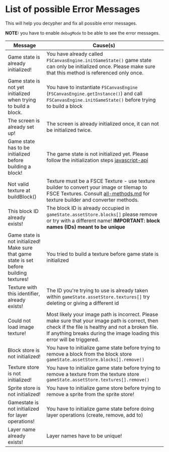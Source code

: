 # List of possible Error Messages

This will help you decypher and fix all possible error messages. 

**NOTE:** you have to enable `debugMode` to be able to see the error messages.

| Message | Cause(s) |
| ------- | ------ |
| Game state is already initialized! | You have already called `FSCanvasEngine.initGameState()` game state can only be initialized once. Please make sure that this method is referenced only once. |
| Game state is not yet initialized when trying to build a block. | You have to instantiate `FSCanvasEngine` (`FSCanvasEngine.getInstance()`) and call `FSCanvasEngine.initGameState()` before trying to build a block | 
| The screen is already set up! | The screen is already initialized once, it can not be initialized twice.|
| Game state has to be initialized before building a block! | The game state is not initialized yet. Please follow the initialization steps [javascript-api](./javascript%20API/javascript-api.md)|
| Not valid texture at buildBlock() | Texture must be a FSCE Texture - use texture builder to convert your image or tilemap to FSCE Textures. Consult [all-methods.md](./javascript%20API/all-methods.md) for texture builder and converter methods.|
| This block ID already exists! | The block ID is already occupied in `gameState.assetStore.blocks[]` please remove or try with a different name! **IMPORTANT: block names (IDs) meant to be unique** |
| Game state is not initialized! Make sure that game state is set before building textures! | You tried to build a texture before game state is initialized |
| Texture with this identifier, already exists! | The ID you're trying to use is already taken within `gameState.assetStore.textures[]` try deleting or giving a different id |
| Could not load image texture! | Most likely your image path is incorrect. Please make sure that your image path is correct, then check if the file is healthy and not a broken file. If anything breaks during the image loading this error will be triggered. |
| Block store is not initialized! | You have to initialize game state before trying to remove a block from the block store `gameState.assetStore.blocks[].remove()` |
| Texture store is not initialized! | You have to initialize game state before trying to remove a texture from the texture store `gameState.assetStore.textures[].remove()` |
| Sprite store is not initialized! | You have to initialize game store before trying to remove a sprite from the sprite store! |
| Gamestate is not initialized for layer operations! | You have to initialize game state before doing layer operations (create, remove, add to) | 
| Layer name already exists! | Layer names have to be unique! |